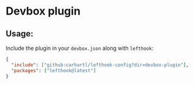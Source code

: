 # Devbox plugin

## Usage:

Include the plugin in your `devbox.json` along with `lefthook`:

```json
{
  "include": ["github:carhartl/lefthook-config?dir=devbox-plugin"],
  "packages": ["lefthook@latest"]
}
```
